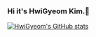 ### Hi it's HwiGyeom Kim.👋

[![HwiGyeom's GitHub stats](https://github-readme-stats.vercel.app/api?username=FiguierKim)](https://github.com/anuraghazra/github-readme-stats)


<!--
**FiguierKim/FiguierKim** is a ✨ _special_ ✨ repository because its `README.md` (this file) appears on your GitHub profile.

Here are some ideas to get you started:

- 🔭 I’m currently working on ...
- 🌱 I’m currently learning ...
- 👯 I’m looking to collaborate on ...
- 🤔 I’m looking for help with ...
- 💬 Ask me about ...
- 📫 How to reach me: ...
- 😄 Pronouns: ...
- ⚡ Fun fact: ...
-->
